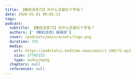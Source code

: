 ```yaml
---
title: 【睡前消息72】为什么总是红十字会？
date: 2020-01-01 00:01:13
tags:
podcast:
  subtitle: 【睡前消息72】为什么总是红十字会？
  authors: ['《睡前消息》编辑部']
  cover: /podcasts/main/assets/logo.png
  duration: 741
  media:
    url: https://podstatic.bedtime.news/main/1-100/72.mp3
    size: 17785152
    type: audio/mpeg
  chapters: null
  references: null
---
```

